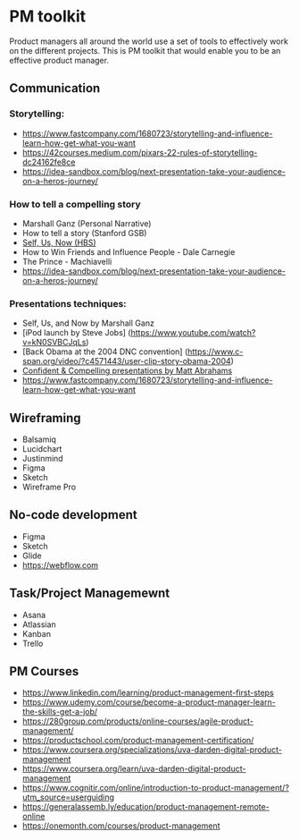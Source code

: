 # PM toolkit
Product managers all around the world use a set of tools to effectively work on the different projects. This is PM toolkit that would enable you to be an effective product manager. 

## Communication
### Storytelling:
- https://www.fastcompany.com/1680723/storytelling-and-influence-learn-how-get-what-you-want
- https://42courses.medium.com/pixars-22-rules-of-storytelling-dc24162fe8ce
- https://idea-sandbox.com/blog/next-presentation-take-your-audience-on-a-heros-journey/

### How to tell a compelling story 
- Marshall Ganz (Personal Narrative)
- How to tell a story (Stanford GSB)
- [Self, Us, Now (HBS)](https://dash.harvard.edu/bitstream/handle/1/30760283/Public-Narrative-Worksheet-Fall-2013-.pdf?sequence=1)
- How to Win Friends and Influence People - Dale Carnegie
- The Prince - Machiavelli
- https://idea-sandbox.com/blog/next-presentation-take-your-audience-on-a-heros-journey/

### Presentations techniques:
- Self, Us, and Now by Marshall Ganz
- [iPod launch by Steve Jobs] (https://www.youtube.com/watch?v=kN0SVBCJqLs)
- [Back Obama at the 2004 DNC convention] (https://www.c-span.org/video/?c4571443/user-clip-story-obama-2004)
- [Confident & Compelling presentations by Matt Abrahams](https://www.gsb.stanford.edu/insights/matt-abrahams-tips-techniques-more-confident-compelling-presentations) 
- https://www.fastcompany.com/1680723/storytelling-and-influence-learn-how-get-what-you-want




## Wireframing
- Balsamiq
- Lucidchart
- Justinmind
- Figma
- Sketch 
- Wireframe Pro


## No-code development 
- Figma
- Sketch
- Glide
- https://webflow.com



## Task/Project Managemewnt
- Asana
- Atlassian
- Kanban
- Trello


## PM Courses
- https://www.linkedin.com/learning/product-management-first-steps
- https://www.udemy.com/course/become-a-product-manager-learn-the-skills-get-a-job/
- https://280group.com/products/online-courses/agile-product-management/ 
- https://productschool.com/product-management-certification/
- https://www.coursera.org/specializations/uva-darden-digital-product-management
- https://www.coursera.org/learn/uva-darden-digital-product-management
- https://www.cognitir.com/online/introduction-to-product-management/?utm_source=userguiding
- https://generalassemb.ly/education/product-management-remote-online
- https://onemonth.com/courses/product-management












